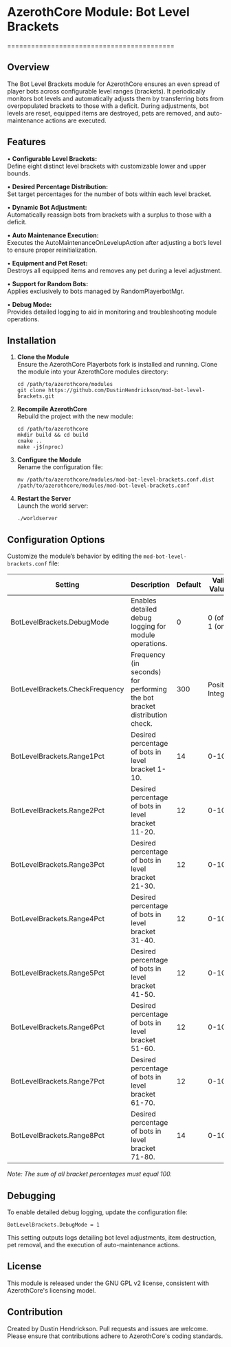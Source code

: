 # AzerothCore Module: Bot Level Brackets
==========================================

Overview
--------
The Bot Level Brackets module for AzerothCore ensures an even spread of player bots across configurable level ranges (brackets). It periodically monitors bot levels and automatically adjusts them by transferring bots from overpopulated brackets to those with a deficit. During adjustments, bot levels are reset, equipped items are destroyed, pets are removed, and auto-maintenance actions are executed.

Features
--------
•  **Configurable Level Brackets:**  
   Define eight distinct level brackets with customizable lower and upper bounds.

•  **Desired Percentage Distribution:**  
   Set target percentages for the number of bots within each level bracket.

•  **Dynamic Bot Adjustment:**  
   Automatically reassign bots from brackets with a surplus to those with a deficit.

•  **Auto Maintenance Execution:**  
   Executes the AutoMaintenanceOnLevelupAction after adjusting a bot’s level to ensure proper reinitialization.

•  **Equipment and Pet Reset:**  
   Destroys all equipped items and removes any pet during a level adjustment.

•  **Support for Random Bots:**  
   Applies exclusively to bots managed by RandomPlayerbotMgr.

•  **Debug Mode:**  
   Provides detailed logging to aid in monitoring and troubleshooting module operations.

Installation
------------
1. **Clone the Module**  
   Ensure the AzerothCore Playerbots fork is installed and running. Clone the module into your AzerothCore modules directory:
   
       cd /path/to/azerothcore/modules
       git clone https://github.com/DustinHendrickson/mod-bot-level-brackets.git

2. **Recompile AzerothCore**  
   Rebuild the project with the new module:
   
       cd /path/to/azerothcore
       mkdir build && cd build
       cmake ..
       make -j$(nproc)

3. **Configure the Module**  
   Rename the configuration file:
   
       mv /path/to/azerothcore/modules/mod-bot-level-brackets.conf.dist /path/to/azerothcore/modules/mod-bot-level-brackets.conf

4. **Restart the Server**  
   Launch the world server:
   
       ./worldserver

Configuration Options
---------------------
Customize the module’s behavior by editing the `mod-bot-level-brackets.conf` file:

Setting                          | Description                                                                                                    | Default | Valid Values
-------------------------------- | -------------------------------------------------------------------------------------------------------------- | ------- | --------------------
BotLevelBrackets.DebugMode        | Enables detailed debug logging for module operations.                                                        | 0       | 0 (off) / 1 (on)
BotLevelBrackets.CheckFrequency   | Frequency (in seconds) for performing the bot bracket distribution check.                                      | 300     | Positive Integer
BotLevelBrackets.Range1Pct        | Desired percentage of bots in level bracket 1-10.                                                              | 14      | 0-100
BotLevelBrackets.Range2Pct        | Desired percentage of bots in level bracket 11-20.                                                             | 12      | 0-100
BotLevelBrackets.Range3Pct        | Desired percentage of bots in level bracket 21-30.                                                             | 12      | 0-100
BotLevelBrackets.Range4Pct        | Desired percentage of bots in level bracket 31-40.                                                             | 12      | 0-100
BotLevelBrackets.Range5Pct        | Desired percentage of bots in level bracket 41-50.                                                             | 12      | 0-100
BotLevelBrackets.Range6Pct        | Desired percentage of bots in level bracket 51-60.                                                             | 12      | 0-100
BotLevelBrackets.Range7Pct        | Desired percentage of bots in level bracket 61-70.                                                             | 12      | 0-100
BotLevelBrackets.Range8Pct        | Desired percentage of bots in level bracket 71-80.                                                             | 14      | 0-100

*Note: The sum of all bracket percentages must equal 100.*

Debugging
---------
To enable detailed debug logging, update the configuration file:

    BotLevelBrackets.DebugMode = 1

This setting outputs logs detailing bot level adjustments, item destruction, pet removal, and the execution of auto-maintenance actions.

License
-------
This module is released under the GNU GPL v2 license, consistent with AzerothCore's licensing model.

Contribution
------------
Created by Dustin Hendrickson.
Pull requests and issues are welcome. Please ensure that contributions adhere to AzerothCore's coding standards.
